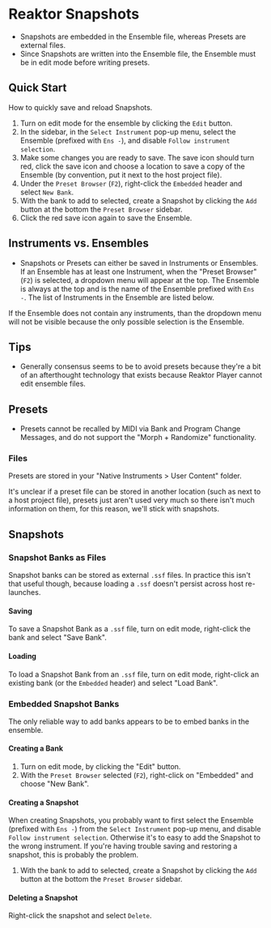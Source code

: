# Reaktor Snapshots

- Snapshots are embedded in the Ensemble file, whereas Presets are external files.
- Since Snapshots are written into the Ensemble file, the Ensemble must be in edit mode before writing presets.

## Quick Start

How to quickly save and reload Snapshots.

1. Turn on edit mode for the ensemble by clicking the `Edit` button.
2. In the sidebar, in the `Select Instrument` pop-up menu, select the Ensemble (prefixed with `Ens -`), and disable `Follow instrument selection`.
3. Make some changes you are ready to save. The save icon should turn red, click the save icon and choose a location to save a copy of the Ensemble (by convention, put it next to the host project file).
4. Under the `Preset Browser` (`F2`), right-click the `Embedded` header and select `New Bank`.
5. With the bank to add to selected, create a Snapshot by clicking the `Add` button at the bottom the `Preset Browser` sidebar.
6. Click the red save icon again to save the Ensemble.

## Instruments vs. Ensembles

- Snapshots or Presets can either be saved in Instruments or Ensembles. If an Ensemble has at least one Instrument, when the "Preset Browser" (`F2`) is selected, a dropdown menu will appear at the top. The Ensemble is always at the top and is the name of the Ensemble prefixed with `Ens -`. The list of Instruments in the Ensemble are listed below.

If the Ensemble does not contain any instruments, than the dropdown menu will not be visible because the only possible selection is the Ensemble.

## Tips

- Generally consensus seems to be to avoid presets because they're a bit of an afterthought technology that exists because Reaktor Player cannot edit ensemble files.

## Presets

- Presets cannot be recalled by MIDI via Bank and Program Change Messages, and do not support the "Morph + Randomize" functionality.

### Files

Presets are stored in your "Native Instruments > User Content" folder.

It's unclear if a preset file can be stored in another location (such as next to a host project file), presets just aren't used very much so there isn't much information on them, for this reason, we'll stick with snapshots.

## Snapshots

### Snapshot Banks as Files

Snapshot banks can be stored as external `.ssf` files. In practice this isn't that useful though, because loading a `.ssf` doesn't persist across host re-launches.

#### Saving

To save a Snapshot Bank as a `.ssf` file, turn on edit mode,  right-click the bank and select "Save Bank".

#### Loading

To load a Snapshot Bank from an `.ssf` file, turn on edit mode, right-click an existing bank (or the `Embedded` header) and select "Load Bank".

### Embedded Snapshot Banks

The only reliable way to add banks appears to be to embed banks in the ensemble.

#### Creating a Bank

1. Turn on edit mode, by clicking the "Edit" button.
2. With the `Preset Browser` selected (`F2`), right-click on "Embedded" and choose "New Bank".

#### Creating a Snapshot

When creating Snapshots, you probably want to first select the Ensemble (prefixed with `Ens -`) from the `Select Instrument` pop-up menu, and disable `Follow instrument selection`. Otherwise it's to easy to add the Snapshot to the wrong instrument. If you're having trouble saving and restoring a snapshot, this is probably the problem.

1. With the bank to add to selected, create a Snapshot by clicking the `Add` button at the bottom the `Preset Browser` sidebar.

#### Deleting a Snapshot

Right-click the snapshot and select `Delete`.